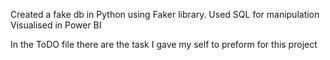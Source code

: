 Created a fake db in Python using Faker library.
Used SQL for manipulation
Visualised in Power BI

In the ToDO file there are the task I gave my self to preform for this project
